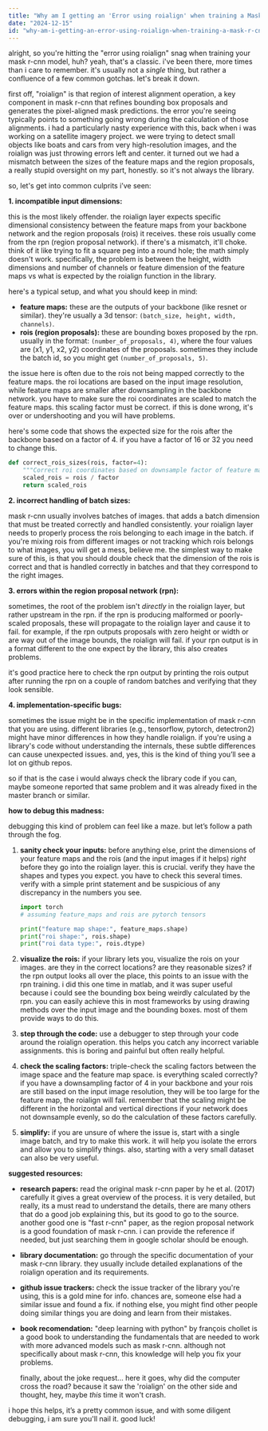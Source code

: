 ```yaml
---
title: "Why am I getting an 'Error using roialign' when training a Mask R-CNN model?"
date: "2024-12-15"
id: "why-am-i-getting-an-error-using-roialign-when-training-a-mask-r-cnn-model"
---
```


alright, so you're hitting the "error using roialign" snag when training your mask r-cnn model, huh? yeah, that's a classic. i've been there, more times than i care to remember. it's usually not a *single* thing, but rather a confluence of a few common gotchas. let's break it down.

first off, "roialign" is that region of interest alignment operation, a key component in mask r-cnn that refines bounding box proposals and generates the pixel-aligned mask predictions. the error you're seeing typically points to something going wrong during the calculation of those alignments. i had a particularly nasty experience with this, back when i was working on a satellite imagery project. we were trying to detect small objects like boats and cars from very high-resolution images, and the roialign was just throwing errors left and center. it turned out we had a mismatch between the sizes of the feature maps and the region proposals, a really stupid oversight on my part, honestly. so it's not always the library.

so, let's get into common culprits i’ve seen:

**1. incompatible input dimensions:**

this is the most likely offender. the roialign layer expects specific dimensional consistency between the feature maps from your backbone network and the region proposals (rois) it receives. these rois usually come from the rpn (region proposal network). if there's a mismatch, it'll choke. think of it like trying to fit a square peg into a round hole; the math simply doesn't work. specifically, the problem is between the height, width dimensions and number of channels or feature dimension of the feature maps vs what is expected by the roialign function in the library.

here's a typical setup, and what you should keep in mind:

*   **feature maps:** these are the outputs of your backbone (like resnet or similar). they're usually a 3d tensor: `(batch_size, height, width, channels)`.
*   **rois (region proposals):** these are bounding boxes proposed by the rpn. usually in the format: `(number_of_proposals, 4)`, where the four values are (x1, y1, x2, y2) coordinates of the proposals. sometimes they include the batch id, so you might get  `(number_of_proposals, 5)`.

the issue here is often due to the rois not being mapped correctly to the feature maps. the roi locations are based on the input image resolution, while feature maps are smaller after downsampling in the backbone network. you have to make sure the roi coordinates are scaled to match the feature maps. this scaling factor must be correct. if this is done wrong, it's over or undershooting and you will have problems.

here's some code that shows the expected size for the rois after the backbone based on a factor of 4. if you have a factor of 16 or 32 you need to change this.

```python
def correct_rois_sizes(rois, factor=4):
    """Correct roi coordinates based on downsample factor of feature map"""
    scaled_rois = rois / factor
    return scaled_rois
```

**2. incorrect handling of batch sizes:**

mask r-cnn usually involves batches of images. that adds a batch dimension that must be treated correctly and handled consistently. your roialign layer needs to properly process the rois belonging to each image in the batch. if you're mixing rois from different images or not tracking which rois belongs to what images, you will get a mess, believe me.
the simplest way to make sure of this, is that you should double check that the dimension of the rois is correct and that is handled correctly in batches and that they correspond to the right images.

**3. errors within the region proposal network (rpn):**

sometimes, the root of the problem isn't *directly* in the roialign layer, but rather upstream in the rpn. if the rpn is producing malformed or poorly-scaled proposals, these will propagate to the roialign layer and cause it to fail. for example, if the rpn outputs proposals with zero height or width or are way out of the image bounds, the roialign will fail. if your rpn output is in a format different to the one expect by the library, this also creates problems.

it's good practice here to check the rpn output by printing the rois output after running the rpn on a couple of random batches and verifying that they look sensible.

**4. implementation-specific bugs:**

sometimes the issue might be in the specific implementation of mask r-cnn that you are using. different libraries (e.g., tensorflow, pytorch, detectron2) might have minor differences in how they handle roialign. if you're using a library's code without understanding the internals, these subtle differences can cause unexpected issues. and, yes, this is the kind of thing you’ll see a lot on github repos.

so if that is the case i would always check the library code if you can, maybe someone reported that same problem and it was already fixed in the master branch or similar.

**how to debug this madness:**

debugging this kind of problem can feel like a maze. but let’s follow a path through the fog.

1.  **sanity check your inputs:** before anything else, print the dimensions of your feature maps and the rois (and the input images if it helps) *right* before they go into the roialign layer. this is crucial. verify they have the shapes and types you expect. you have to check this several times. verify with a simple print statement and be suspicious of any discrepancy in the numbers you see.

    ```python
    import torch
    # assuming feature_maps and rois are pytorch tensors

    print("feature map shape:", feature_maps.shape)
    print("roi shape:", rois.shape)
    print("roi data type:", rois.dtype)

    ```

2.  **visualize the rois:** if your library lets you, visualize the rois on your images. are they in the correct locations? are they reasonable sizes? if the rpn output looks all over the place, this points to an issue with the rpn training.
    i did this one time in matlab, and it was super useful because i could see the bounding box being weirdly calculated by the rpn.
    you can easily achieve this in most frameworks by using drawing methods over the input image and the bounding boxes. most of them provide ways to do this.

3.  **step through the code:** use a debugger to step through your code around the roialign operation. this helps you catch any incorrect variable assignments. this is boring and painful but often really helpful.

4.  **check the scaling factors:** triple-check the scaling factors between the image space and the feature map space. is everything scaled correctly? if you have a downsampling factor of 4 in your backbone and your rois are still based on the input image resolution, they will be too large for the feature map, the roialign will fail. remember that the scaling might be different in the horizontal and vertical directions if your network does not downsample evenly, so do the calculation of these factors carefully.

5. **simplify:** if you are unsure of where the issue is, start with a single image batch, and try to make this work. it will help you isolate the errors and allow you to simplify things. also, starting with a very small dataset can also be very useful.

**suggested resources:**

*   **research papers:** read the original mask r-cnn paper by he et al. (2017) carefully it gives a great overview of the process. it is very detailed, but really, its a must read to understand the details, there are many others that do a good job explaining this, but its good to go to the source. another good one is "fast r-cnn" paper, as the region proposal network is a good foundation of mask r-cnn. i can provide the reference if needed, but just searching them in google scholar should be enough.
*   **library documentation:** go through the specific documentation of your mask r-cnn library. they usually include detailed explanations of the roialign operation and its requirements.
*   **github issue trackers:** check the issue tracker of the library you're using, this is a gold mine for info. chances are, someone else had a similar issue and found a fix. if nothing else, you might find other people doing similar things you are doing and learn from their mistakes.
*  **book recomendation:** "deep learning with python" by françois chollet is a good book to understanding the fundamentals that are needed to work with more advanced models such as mask r-cnn. although not specifically about mask r-cnn, this knowledge will help you fix your problems.

    finally, about the joke request... here it goes, why did the computer cross the road? because it saw the 'roialign' on the other side and thought, hey, maybe *this* time it won't crash.

i hope this helps, it’s a pretty common issue, and with some diligent debugging, i am sure you'll nail it. good luck!
